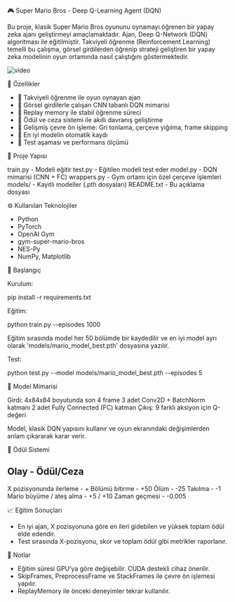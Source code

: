 🎮 Super Mario Bros - Deep Q-Learning Agent (DQN)

Bu proje, klasik Super Mario Bros oyununu oynamayı öğrenen bir yapay zeka ajanı geliştirmeyi amaçlamaktadır. Ajan, Deep Q-Network (DQN) algoritması ile eğitilmiştir. Takviyeli öğrenme (Reinforcement Learning) temelli bu çalışma, görsel girdilerden öğrenip strateji geliştiren bir yapay zeka modelinin oyun ortamında nasıl çalıştığını göstermektedir.

![video](gif.gif)

📌 Özellikler

- 🎯 Takviyeli öğrenme ile oyun oynayan ajan
- 🧠 Görsel girdilerle çalışan CNN tabanlı DQN mimarisi
- 🔁 Replay memory ile stabil öğrenme süreci
- 🎯 Ödül ve ceza sistemi ile akıllı davranış geliştirme
- 🧩 Gelişmiş çevre ön işleme: Gri tonlama, çerçeve yığılma, frame skipping
- 💾 En iyi modelin otomatik kaydı
- 🧪 Test aşaması ve performans ölçümü

📂 Proje Yapısı

train.py               - Modeli eğitir
test.py                - Eğitilen modeli test eder
model.py               - DQN mimarisi (CNN + FC)
wrappers.py            - Gym ortamı için özel çerçeve işlemleri
models/                - Kayıtlı modeller (.pth dosyaları)
README.txt             - Bu açıklama dosyası

⚙️ Kullanılan Teknolojiler

- Python
- PyTorch
- OpenAI Gym
- gym-super-mario-bros
- NES-Py
- NumPy, Matplotlib

🚀 Başlangıç

Kurulum:

pip install -r requirements.txt

Eğitim:

python train.py --episodes 1000

Eğitim sırasında model her 50 bölümde bir kaydedilir ve en iyi model ayrı olarak 'models/mario_model_best.pth' dosyasına yazılır.

Test:

python test.py --model models/mario_model_best.pth --episodes 5

🧠 Model Mimarisi

Girdi: 4x84x84 boyutunda son 4 frame
3 adet Conv2D + BatchNorm katmanı
2 adet Fully Connected (FC) katman
Çıkış: 9 farklı aksiyon için Q-değeri

Model, klasik DQN yapısını kullanır ve oyun ekranındaki değişimlerden anlam çıkararak karar verir.

🎯 Ödül Sistemi

Olay                      - Ödül/Ceza
-------------------------------------
X pozisyonunda ilerleme  - +
Bölümü bitirme           - +50
Ölüm                     - -25
Takılma                  - -1
Mario büyüme / ateş alma - +5 / +10
Zaman geçmesi            - -0.005

📈 Eğitim Sonuçları

- En iyi ajan, X pozisyonuna göre en ileri gidebilen ve yüksek toplam ödül elde edendir.
- Test sırasında X-pozisyonu, skor ve toplam ödül gibi metrikler raporlanır.

📌 Notlar

- Eğitim süresi GPU’ya göre değişebilir. CUDA destekli cihaz önerilir.
- SkipFrames, PreprocessFrame ve StackFrames ile çevre ön işlemesi yapılır.
- ReplayMemory ile önceki deneyimler tekrar kullanılır.

